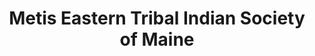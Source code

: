 ---
layout: repo
title: "Metis Eastern Tribal Indian Society of Maine"
id: 2922
permalink: repos/2922/
---
